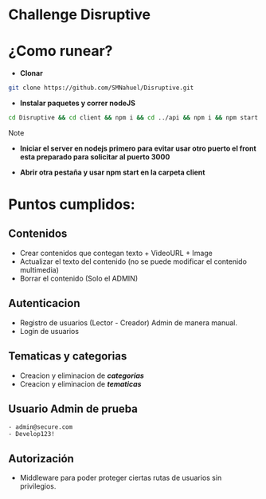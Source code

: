 # Challenge Disruptive

# **¿Como runear?**

- **Clonar**

``` bash
git clone https://github.com/SMNahuel/Disruptive.git
```

- **Instalar paquetes y correr nodeJS**

``` bash
cd Disruptive && cd client && npm i && cd ../api && npm i && npm start
```
> [!NOTE]
> 
>- **Iniciar el server en nodejs primero para evitar usar otro puerto el front esta preparado para solicitar al puerto 3000**
> 

- **Abrir otra pestaña y usar npm start en la carpeta client**



# **Puntos cumplidos:**

## **Contenidos**

- Crear contenidos que contegan texto + VideoURL + Image
- Actualizar el texto del contenido (no se puede modificar el contenido multimedia)
- Borrar el contenido (Solo el ADMIN)

## **Autenticacion**

- Registro de usuarios (Lector - Creador) Admin de manera manual.
- Login de usuarios

## **Tematicas y categorias**

- Creacion y eliminacion de **_categorias_**
- Creacion y eliminacion de **_tematicas_**

## **Usuario Admin de prueba**

    - admin@secure.com
    - Develop123!

## **Autorización**

- Middleware para poder proteger ciertas rutas de usuarios sin privilegios.